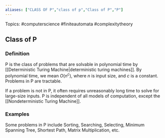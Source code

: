 ```yaml
---
aliases: ["CLASS OF P","class of p","Class of P","P"] 
---
```

Topics: #computerscience #finiteautomata #complexitytheory 

## Class of P

### Definition
P is the class of problems that are solvable in polynomial time by [[Deterministic Turing Machine|deterministic turing machines]]. By polynomial time, we mean $O(n^c)$, where $n$ is input size, and $c$ is a constant. Problems in P are tractable. 

If a problem is not in P, it often requires unreasonably long time to solve for large-size inputs. P is independent of all models of computation, except the [[Nondeterministic Turing Machine]].

### Examples
Some problems in P include Sorting, Searching, Selecting, Minimum Spanning Tree, Shortest Path, Matrix Multiplication, etc.